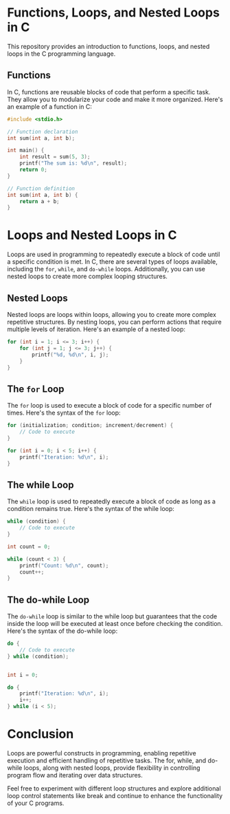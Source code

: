 # Functions, Loops, and Nested Loops in C

This repository provides an introduction to functions, loops, and nested loops in the C programming language.

## Functions

In C, functions are reusable blocks of code that perform a specific task. They allow you to modularize your code and make it more organized. Here's an example of a function in C:

```c
#include <stdio.h>

// Function declaration
int sum(int a, int b);

int main() {
    int result = sum(5, 3);
    printf("The sum is: %d\n", result);
    return 0;
}

// Function definition
int sum(int a, int b) {
    return a + b;
}
```

# Loops and Nested Loops in C

Loops are used in programming to repeatedly execute a block of code until a specific condition is met. In C, there are several types of loops available, including the `for`, `while`, and `do-while` loops. Additionally, you can use nested loops to create more complex looping structures.

## Nested Loops

Nested loops are loops within loops, allowing you to create more complex repetitive structures. By nesting loops, you can perform actions that require multiple levels of iteration. Here's an example of a nested loop:

```c
for (int i = 1; i <= 3; i++) {
    for (int j = 1; j <= 3; j++) {
        printf("%d, %d\n", i, j);
    }
}
```

## The `for` Loop

The `for` loop is used to execute a block of code for a specific number of times. Here's the syntax of the `for` loop:

```c
for (initialization; condition; increment/decrement) {
    // Code to execute
}

for (int i = 0; i < 5; i++) {
    printf("Iteration: %d\n", i);
}
```

## The while Loop

The `while` loop is used to repeatedly execute a block of code as long as a condition remains true. Here's the syntax of the while loop:

```c
while (condition) {
    // Code to execute
}

int count = 0;

while (count < 3) {
    printf("Count: %d\n", count);
    count++;
}
```

## The do-while Loop

The `do-while` loop is similar to the while loop but guarantees that the code inside the loop will be executed at least once before checking the condition. Here's the syntax of the do-while loop:

```c
do {
    // Code to execute
} while (condition);


int i = 0;

do {
    printf("Iteration: %d\n", i);
    i++;
} while (i < 5);
```

# Conclusion

Loops are powerful constructs in programming, enabling repetitive execution and efficient handling of repetitive tasks. The for, while, and do-while loops, along with nested loops, provide flexibility in controlling program flow and iterating over data structures.

Feel free to experiment with different loop structures and explore additional loop control statements like break and continue to enhance the functionality of your C programs.
